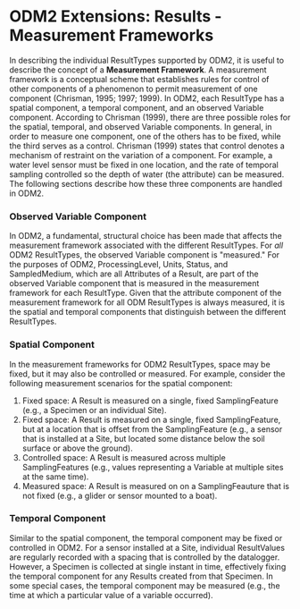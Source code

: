 ODM2 Extensions: Results - Measurement Frameworks
===========================================================

In describing the individual ResultTypes supported by ODM2, it is useful to describe the concept of a **Measurement Framework**. A measurement framework is a conceptual scheme that establishes rules for control of other components of a phenomenon to permit measurement of one component (Chrisman, 1995; 1997; 1999). In ODM2, each ResultType has a spatial component, a temporal component, and an observed Variable component. According to Chrisman (1999), there are three possible roles for the spatial, temporal, and observed Variable components. In general, in order to measure one component, one of the others has to be fixed, while the third serves as a control. Chrisman (1999) states that control denotes a mechanism of restraint on the variation of a component. For example, a water level sensor must be fixed in one location, and the rate of temporal sampling controlled so the depth of water (the attribute) can be measured. The following sections describe how these three components are handled in ODM2.

### Observed Variable Component ###
In ODM2, a fundamental, structural choice has been made that affects the measurement framework associated with the different ResultTypes. For *all* ODM2 ResultTypes, the  observed Variable component is "measured." For the purposes of ODM2, ProcessingLevel, Units, Status, and SampledMedium, which are all Attributes of a Result, are part of the observed Variable component that is measured in the measurement framework for each ResultType. Given that the attribute component of the measurement framework for all ODM ResultTypes is always measured, it is the spatial and temporal components that distinguish between the different ResultTypes. 

### Spatial Component ###
In the measurement frameworks for ODM2 ResultTypes, space may be fixed, but it may also be controlled or measured. For example, consider the following measurement scenarios for the spatial component:

1. Fixed space: A Result is measured on a single, fixed SamplingFeature (e.g., a Specimen or an individual Site). 
2. Fixed space: A Result is measured on a single, fixed SamplingFeature, but at a location that is offset from the SamplingFeature (e.g., a sensor that is installed at a Site, but located some distance below the soil surface or above the ground). 
3. Controlled space: A Result is measured across multiple SamplingFeatures (e.g., values representing a Variable at multiple sites at the same time).
4. Measured space: A Result is measured on on a SamplingFeauture that is not fixed (e.g., a glider or sensor mounted to a boat). 

### Temporal Component ###
Similar to the spatial component, the temporal component may be fixed or controlled in ODM2. For a sensor installed at a Site, individual ResultValues are regularly recorded with a spacing that is controlled by the datalogger. However, a Specimen is collected at single instant in time, effectively fixing the temporal component for any Results created from that Specimen. In some special cases, the temporal component may be measured (e.g., the time at which a particular value of a variable occurred).